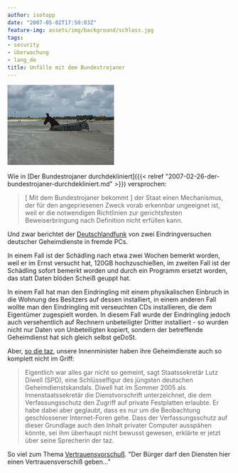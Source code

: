 ```yaml
---
author: isotopp
date: "2007-05-02T17:50:03Z"
feature-img: assets/img/background/schloss.jpg
tags:
- security
- überwachung
- lang_de
title: Unfälle mit dem Bundestrojaner
---
```


![](/uploads/bundestrojaner.jpg)

Wie in
[Der Bundestrojaner durchdekliniert]({{< relref "2007-02-26-der-bundestrojaner-durchdekliniert.md" >}})
versprochen:

> [ Mit dem Bundestrojaner bekommt ] der Staat einen Mechanismus, der für
> den angepriesenen Zweck vorab erkennbar ungeeignet ist, weil er die
> notwendigen Richtlinien zur gerichtsfesten Beweiserbringung nach
> Definition nicht erfüllen kann.

Und zwar berichtet der 
[Deutschlandfunk](http://www.dradio.de/dlf/sendungen/computer/620126/) von
zwei Eindringversuchen deutscher Geheimdienste in fremde PCs.

In einem Fall ist der Schädling nach etwa zwei Wochen bemerkt worden, weil
er im Ernst versucht hat, 120GB hochzuschießen, im zweiten Fall ist der
Schädling sofort bemerkt worden und durch ein Programm ersetzt worden, das
statt Daten blöden Scheiß geuppt hat.

In einem Fall hat man den Eindringling mit einem physikalischen Einbruch in
die Wohnung des Besitzers auf dessen installiert, in einem anderen Fall
wollte man den Eindringling mit verseuchten CDs installieren, die dem
Eigentümer zugespielt worden. In diesem Fall wurde der Eindringling jedoch
auch versehentlich auf Rechnern unbeteiligter Dritter installiert - so
wurden nicht nur Daten von Unbeteiligten kopiert, sondern der betreffende
Geheimdienst hat sich gleich selbst geDoSt.

Aber, 
[so die taz](http://www.taz.de/dx/2007/05/02/a0210.1/text), unsere
Innenminister haben ihre Geheimdienste auch so komplett nicht im Griff:

> Eigentlich war alles gar nicht so gemeint, sagt Staatssekretär Lutz Diwell
> (SPD), eine Schlüsselfigur des jüngsten deutschen Geheimdienstskandals.
> Diwell hat im Sommer 2005 als Innenstaatssekretär die Dienstvorschrift
> unterzeichnet, die dem Verfassungsschutz den Zugriff auf private
> Festplatten erlaubte. Er habe dabei aber geglaubt, dass es nur um die
> Beobachtung geschlossener Internet-Foren gehe. Dass der Verfassungsschutz
> auf dieser Grundlage auch den Inhalt privater Computer ausspähen könnte,
> sei ihm überhaupt nicht bewusst gewesen, erklärte er jetzt über seine
> Sprecherin der taz.

So viel zum Thema 
[Vertrauensvorschuß](http://www.sueddeutsche.de/,tt1m4/deutschland/artikel/401/102299/).
"Der Bürger darf den Diensten hier einen Vertrauensverschiß geben..."
